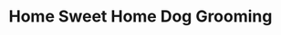 ---
title: "Home Sweet Home Dog Grooming"
url: /forest-hill/home-sweet-home-dog-grooming/
shop: pet grooming
---